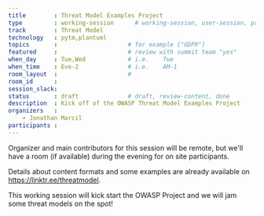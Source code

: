 ```yaml
---
title        : Threat Model Examples Project
type         : working-session      # working-session, user-session, product-session
track        : Threat Model
technology   : pytm,plantuml
topics       :                    # for example ["GDPR"]
featured     :                    # review with summit team "yes"
when_day     : Tue,Wed            # i.e.    Tue
when_time    : Eve-2              # i.e.    AM-1
room_layout  :                    #
room_id      :
session_slack: 
status       : draft              # draft, review-content, done
description  : Kick off of the OWASP Threat Model Examples Project
organizers   :
    - Jonathan Marcil
participants :
---
```


Organizer and main contributors for this session will be remote, but we'll have a room (if available) during the evening for on site participants.

Details about content formats and some examples are already available on https://linktr.ee/threatmodel.

This working session will kick start the OWASP Project and we will jam some threat models on the spot!

<!--(add intro)

## WHY

(...)

## What

(...)

## Outcomes

(...)

## References

(...)


## Previous


-->
